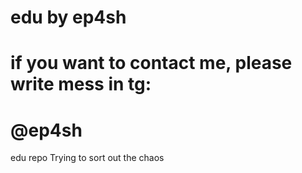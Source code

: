 # edu by ep4sh
# if you want to contact me, please write mess in tg: 
# @ep4sh

edu repo
Trying to sort out the chaos
